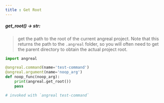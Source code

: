 ```yaml
---
title : Get Root
---
```



##### get_root() -> str:
> get the path to the root of the current angreal project. Note that this returns the path to the `.angreal` folder, so you will often need to get the parent directory to obtain the actual project root.
```python
import angreal

@angreal.command(name='test-command')
@angreal.argument(name='noop_arg')
def noop_func(noop_arg):
    print(angreal.get_root())
    pass

# invoked with `angreal test-command`
```
